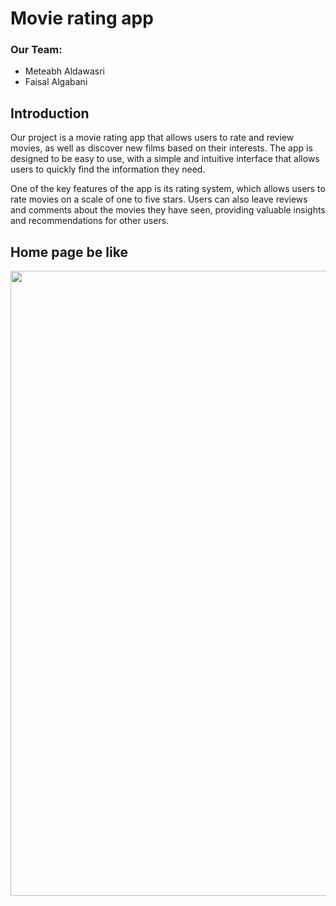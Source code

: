 # Movie rating app
### Our Team:
- Meteabh Aldawasri
- Faisal Algabani

## Introduction 
Our project is a movie rating app that allows users to rate and review movies, as well as discover new films based on their interests. The app is designed to be easy to use, with a simple and intuitive interface that allows users to quickly find the information they need.

One of the key features of the app is its rating system, which allows users to rate movies on a scale of one to five stars. Users can also leave reviews and comments about the movies they have seen, providing valuable insights and recommendations for other users.

## Home page be like
<img src="/assets/img/Test.jpg" style="width: 1000px;">
